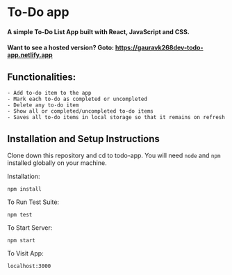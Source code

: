 # To-Do app

#### A simple To-Do List App built with React, JavaScript and CSS.

#### Want to see a hosted version? Goto: https://gauravk268dev-todo-app.netlify.app

## Functionalities:
	- Add to-do item to the app
	- Mark each to-do as completed or uncompleted
	- Delete any to-do item
	- Show all or completed/uncompleted to-do items
	- Saves all to-do items in local storage so that it remains on refresh
	
## Installation and Setup Instructions

Clone down this repository and cd to todo-app. You will need `node` and `npm` installed globally on your machine.  

Installation:

`npm install`  

To Run Test Suite:  

`npm test`  

To Start Server:

`npm start`  

To Visit App:

`localhost:3000`
	
